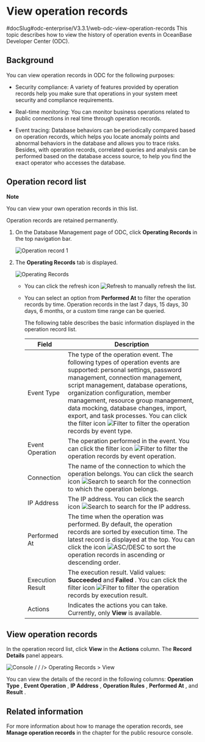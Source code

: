 View operation records 
===========================================
#docSlug#odc-enterprise/V3.3.1/web-odc-view-operation-records
This topic describes how to view the history of operation events in OceanBase Developer Center (ODC). 

Background 
-------------------------------

You can view operation records in ODC for the following purposes:

* Security compliance: A variety of features provided by operation records help you make sure that operations in your system meet security and compliance requirements.

  

* Real-time monitoring: You can monitor business operations related to public connections in real time through operation records.

  

* Event tracing: Database behaviors can be periodically compared based on operation records, which helps you locate anomaly points and abnormal behaviors in the database and allows you to trace risks. Besides, with operation records, correlated queries and analysis can be performed based on the database access source, to help you find the exact operator who accesses the database.

  




Operation record list 
------------------------------------------

**Note**



You can view your own operation records in this list. 

Operation records are retained permanently.

1. On the Database Management page of ODC, click **Operating Records** in the top navigation bar. 

   ![Operation record 1](https://help-static-aliyun-doc.aliyuncs.com/assets/img/en-US/3716211561/p411756.png)
   

2. The **Operating Records** tab is displayed. 

   ![Operating Records](https://help-static-aliyun-doc.aliyuncs.com/assets/img/en-US/9185511561/p411758.png)
   * You can click the refresh icon ![Refresh](https://help-static-aliyun-doc.aliyuncs.com/assets/img/en-US/9185511561/p420126.jpg) to manually refresh the list.

     
   
   * You can select an option from **Performed At** to filter the operation records by time. Operation records in the last 7 days, 15 days, 30 days, 6 months, or a custom time range can be queried. 

     The following table describes the basic information displayed in the operation record list. 
     

     |      Field       |                                                                                                                                                                                                                                                                Description                                                                                                                                                                                                                                                                |
     |------------------|-------------------------------------------------------------------------------------------------------------------------------------------------------------------------------------------------------------------------------------------------------------------------------------------------------------------------------------------------------------------------------------------------------------------------------------------------------------------------------------------------------------------------------------------|
     | Event Type       | The type of the operation event. The following types of operation events are supported: personal settings, password management, connection management, script management, database operations, organization configuration, member management, resource group management, data mocking, database changes, import, export, and task processes.  You can click the filter icon ![Filter](https://help-static-aliyun-doc.aliyuncs.com/assets/img/en-US/8487860461/p352180.jpg) to filter the operation records by event type. |
     | Event Operation  | The operation performed in the event.  You can click the filter icon ![Filter](https://help-static-aliyun-doc.aliyuncs.com/assets/img/en-US/8487860461/p352180.jpg) to filter the operation records by event operation.                                                                                                                                                                                                                                                                                                   |
     | Connection       | The name of the connection to which the operation belongs.  You can click the search icon ![Search](https://help-static-aliyun-doc.aliyuncs.com/assets/img/en-US/0365511561/p417135.jpg) to search for the connection to which the operation belongs.                                                                                                                                                                                                                                                                     |
     | IP Address       | The IP address.  You can click the search icon ![Search](https://help-static-aliyun-doc.aliyuncs.com/assets/img/en-US/0365511561/p417135.jpg) to search for the IP address.                                                                                                                                                                                                                                                                                                                                               |
     | Performed At     | The time when the operation was performed.  By default, the operation records are sorted by execution time. The latest record is displayed at the top.  You can click the icon ![ASC/DESC](https://help-static-aliyun-doc.aliyuncs.com/assets/img/en-US/9014511561/p420143.jpg) to sort the operation records in ascending or descending order.                                                                                                                                                           |
     | Execution Result | The execution result. Valid values: **Succeeded** and **Failed** .  You can click the filter icon ![Filter](https://help-static-aliyun-doc.aliyuncs.com/assets/img/en-US/8487860461/p352180.jpg) to filter the operation records by execution result.                                                                                                                                                                                                                                                                     |
     | Actions          | Indicates the actions you can take. Currently, only **View** is available.                                                                                                                                                                                                                                                                                                                                                                                                                                                                |

     
   

   




View operation records 
-------------------------------------------

In the operation record list, click **View** in the **Actions** column. The **Record Details** panel appears. 

![Console / / /> Operating Records > View](https://help-static-aliyun-doc.aliyuncs.com/assets/img/en-US/0920633561/p420132.png)

You can view the details of the record in the following columns: **Operation Type** , **Event Operation** , **IP Address** , **Operation Rules** , **Performed At** , and **Result** .

Related information 
----------------------------------------

For more information about how to manage the operation records, see **Manage operation records** in the chapter for the public resource console.
